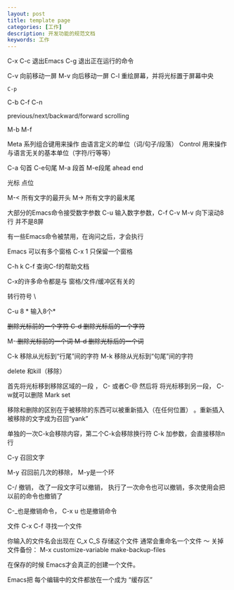 ```yaml
---
layout: post
title: template page
categories: [工作]
description: 开发功能的规范文档
keywords: 工作
---
```


C-x C-c 	退出Emacs
C-g			退出正在运行的命令

C-v			向前移动一屏
M-v			向后移动一屏
C-l			重绘屏幕，并将光标置于屏幕中央

	C-p
C-b		C-f
	C-n

previous/next/backward/forward
scrolling

M-b 	M-f

Meta 系列组合键用来操作 由语言定义的单位（词/句子/段落）
Control 用来操作 与语言无关的基本单位（字符/行等等）

C-a 句首 C-e句尾
M-a 段首 M-e段尾
ahead end

光标 点位

M-<		所有文字的最开头
M->		所有文字的最末尾

大部分的Emacs命令接受数字参数
C-u 输入数字参数，C-f
C-v M-v 向下滚动8行 并不是8屏

有一些Emacs命令被禁用，在询问之后，才会执行

Emacs 可以有多个窗格
C-x 1 只保留一个窗格

C-h k C-f 查询C-f的帮助文档

C-x的许多命令都是与 窗格/文件/缓冲区有关的

转行符号 \

C-u 8 *	 	输入8个*

<del>	删除光标前的一个字符
C-d		删除光标后的一个字符

M-<del> 删除光标前的一个词
M-d     删除光标后的一个词

C-k		移除从光标到“行尾”间的字符
M-k		移除从光标到“句尾”间的字符

delete 和kill（移除）

首先将光标移到移除区域的一段 ， C-<SPC> 或者C-@ 然后将
将光标移到另一段， C-w就可以删除
Mark set

移除和删除的区别在于被移除的东西可以被重新插入（在任何位置）
。重新插入被移除的文字成为召回“yank”

单独的一次C-k会移除内容，第二个C-k会移除换行符
C-k 加参数，会直接移除n行

C-y 召回文字

M-y 召回前几次的移除， M-y是一个环

C-/ 撤销， 改了一段文字可以撤销， 执行了一次命令也可以撤销，多次使用会把以前的命令也撤销了

C-_也是撤销命令， C-x u 也是撤销命令

文件
C-x C-f 寻找一个文件

你输入的文件名会出现在
C_x C_S 存储这个文件
通常会重命名一个文件 ～
关掉文件备份： M-x customize-variable <Return> make-backup-files <Return>

在保存的时候 Emacs才会真正的创建一个文件。

Emacs把 每个编辑中的文件都放在一个成为 “缓存区”